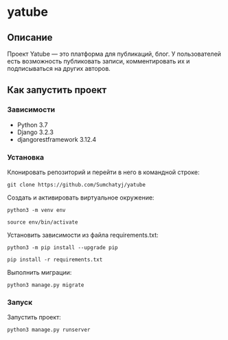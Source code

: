 # yatube

## Описание

Проект Yatube — это платформа для публикаций, блог. У пользователей есть возможность публиковать записи, комментировать их и подписываться на других авторов.


## Как запустить проект

### Зависимости

* Python 3.7
* Django 3.2.3
* djangorestframework 3.12.4

### Установка

Клонировать репозиторий и перейти в него в командной строке:

```
git clone https://github.com/Sumchatyj/yatube
```

Cоздать и активировать виртуальное окружение:

```
python3 -m venv env
```

```
source env/bin/activate
```

Установить зависимости из файла requirements.txt:

```
python3 -m pip install --upgrade pip
```

```
pip install -r requirements.txt
```

Выполнить миграции:

```
python3 manage.py migrate
```

### Запуск

Запустить проект:

```
python3 manage.py runserver
```
